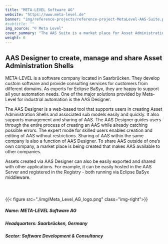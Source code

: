 ```yaml
---
title: "META-LEVEL Software AG"
website: "https://www.meta-level.de"
banner: "img/reference-projects/reference-project-MetaLevel-AAS-Suite.png"
#subtitle: ""
img_source: "© Meta Level"
cover_summary: "The AAS Suite is a market place for Asset Administration Shells – Build on Eclipse BaSyx, Meta-Level Software AG did realize the AAS suite software product. It consists of the AAS Designer, which enables the rapid creation of Asset Administration Shells, as well as a market place to distribute and share Asset Administration Shells."
weight: 6
---
```


## AAS Designer to create, manage and share Asset Administration Shells

META-LEVEL is a software company located in Saarbrücken. They develop custom software and provide consulting services for customers from different domains. As experts for Eclipse BaSyx, they are happy to support all your automation needs. One of the major solutions provided by Meta-Level for industrial automation is the AAS Designer.

The AAS Designer is a web-based tool that supports users in creating Asset Administration Shells and associated sub models easily and quickly. It also supports management and sharing of AAS. The AAS Designer guides users through the entire process of creating an AAS while already catching possible errors. The expert mode for skilled users enables creation and editing of AAS without restrictions. Sharing of AAS within the same company is also a function of AAS Designer. To share AAS outside of one’s own company, a market place is being created that makes AAS available to other companies.

Assets created via AAS Designer can also be easily exported and shared with other applications. For example, it can be easily hosted in the AAS Server and registered in the Registry - both running via Eclipse BaSyx middleware.


<div style="padding:25px 0 15px;">

{{< figure src="./img/Meta_Level_AG_logo.png" class="img-right">}}

##### Name:                META-LEVEL Software AG
##### Headquarters:        Saarbrücken, Germany
##### Sector:              Software Development & Consultancy 

</div>
